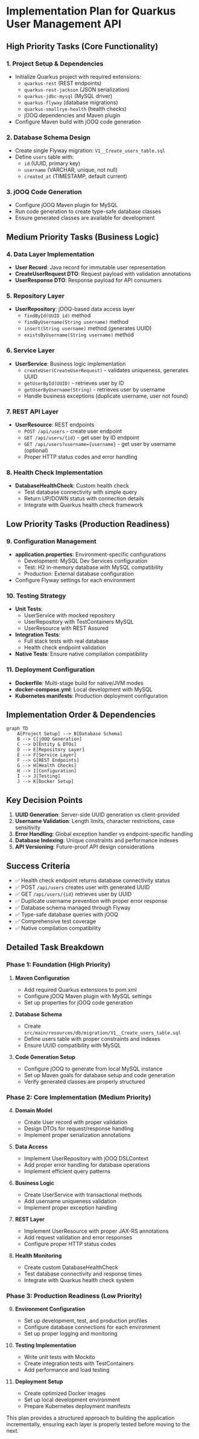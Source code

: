 # Implementation Plan for Quarkus User Management API

## High Priority Tasks (Core Functionality)

### 1. **Project Setup & Dependencies**
- Initialize Quarkus project with required extensions:
  - `quarkus-rest` (REST endpoints)
  - `quarkus-rest-jackson` (JSON serialization)
  - `quarkus-jdbc-mysql` (MySQL driver)
  - `quarkus-flyway` (database migrations)
  - `quarkus-smallrye-health` (health checks)
  - jOOQ dependencies and Maven plugin
- Configure Maven build with jOOQ code generation

### 2. **Database Schema Design**
- Create single Flyway migration: `V1__Create_users_table.sql`
- Define `users` table with:
  - `id` (UUID, primary key)
  - `username` (VARCHAR, unique, not null)
  - `created_at` (TIMESTAMP, default current)

### 3. **jOOQ Code Generation**
- Configure jOOQ Maven plugin for MySQL
- Run code generation to create type-safe database classes
- Ensure generated classes are available for development

## Medium Priority Tasks (Business Logic)

### 4. **Data Layer Implementation**
- **User Record**: Java record for immutable user representation
- **CreateUserRequest DTO**: Request payload with validation annotations
- **UserResponse DTO**: Response payload for API consumers

### 5. **Repository Layer**
- **UserRepository**: jOOQ-based data access layer
  - `findById(UUID id)` method
  - `findByUsername(String username)` method  
  - `insert(String username)` method (generates UUID)
  - `existsByUsername(String username)` method

### 6. **Service Layer**
- **UserService**: Business logic implementation
  - `createUser(CreateUserRequest)` - validates uniqueness, generates UUID
  - `getUserById(UUID)` - retrieves user by ID
  - `getUserByUsername(String)` - retrieves user by username
  - Handle business exceptions (duplicate username, user not found)

### 7. **REST API Layer**
- **UserResource**: REST endpoints
  - `POST /api/users` - create user endpoint
  - `GET /api/users/{id}` - get user by ID endpoint
  - `GET /api/users?username={username}` - get user by username (optional)
  - Proper HTTP status codes and error handling

### 8. **Health Check Implementation**
- **DatabaseHealthCheck**: Custom health check
  - Test database connectivity with simple query
  - Return UP/DOWN status with connection details
  - Integrate with Quarkus health check framework

## Low Priority Tasks (Production Readiness)

### 9. **Configuration Management**
- **application.properties**: Environment-specific configurations
  - Development: MySQL Dev Services configuration
  - Test: H2 in-memory database with MySQL compatibility
  - Production: External database configuration
- Configure Flyway settings for each environment

### 10. **Testing Strategy**
- **Unit Tests**:
  - UserService with mocked repository
  - UserRepository with TestContainers MySQL
  - UserResource with REST Assured
- **Integration Tests**:
  - Full stack tests with real database
  - Health check endpoint validation
- **Native Tests**: Ensure native compilation compatibility

### 11. **Deployment Configuration**
- **Dockerfile**: Multi-stage build for native/JVM modes
- **docker-compose.yml**: Local development with MySQL
- **Kubernetes manifests**: Production deployment configuration

## Implementation Order & Dependencies

```mermaid
graph TD
    A[Project Setup] --> B[Database Schema]
    B --> C[jOOQ Generation]
    C --> D[Entity & DTOs]
    D --> E[Repository Layer]
    E --> F[Service Layer]
    F --> G[REST Endpoints]
    G --> H[Health Checks]
    H --> I[Configuration]
    I --> J[Testing]
    J --> K[Docker Setup]
```

## Key Decision Points

1. **UUID Generation**: Server-side UUID generation vs client-provided
2. **Username Validation**: Length limits, character restrictions, case sensitivity
3. **Error Handling**: Global exception handler vs endpoint-specific handling
4. **Database Indexing**: Unique constraints and performance indexes
5. **API Versioning**: Future-proof API design considerations

## Success Criteria

- ✅ Health check endpoint returns database connectivity status
- ✅ POST `/api/users` creates user with generated UUID
- ✅ GET `/api/users/{id}` retrieves user by UUID
- ✅ Duplicate username prevention with proper error response
- ✅ Database schema managed through Flyway
- ✅ Type-safe database queries with jOOQ
- ✅ Comprehensive test coverage
- ✅ Native compilation compatibility

## Detailed Task Breakdown

### Phase 1: Foundation (High Priority)
1. **Maven Configuration**
   - Add required Quarkus extensions to pom.xml
   - Configure jOOQ Maven plugin with MySQL settings
   - Set up properties for jOOQ code generation

2. **Database Schema**
   - Create `src/main/resources/db/migration/V1__Create_users_table.sql`
   - Define users table with proper constraints and indexes
   - Ensure UUID compatibility with MySQL

3. **Code Generation Setup**
   - Configure jOOQ to generate from local MySQL instance
   - Set up Maven goals for database setup and code generation
   - Verify generated classes are properly structured

### Phase 2: Core Implementation (Medium Priority)
4. **Domain Model**
   - Create User record with proper validation
   - Design DTOs for request/response handling
   - Implement proper serialization annotations

5. **Data Access**
   - Implement UserRepository with jOOQ DSLContext
   - Add proper error handling for database operations
   - Implement efficient query patterns

6. **Business Logic**
   - Create UserService with transactional methods
   - Add username uniqueness validation
   - Implement proper exception handling

7. **REST Layer**
   - Implement UserResource with proper JAX-RS annotations
   - Add request validation and error responses
   - Configure proper HTTP status codes

8. **Health Monitoring**
   - Create custom DatabaseHealthCheck
   - Test database connectivity and response times
   - Integrate with Quarkus health check system

### Phase 3: Production Readiness (Low Priority)
9. **Environment Configuration**
   - Set up development, test, and production profiles
   - Configure database connections for each environment
   - Set up proper logging and monitoring

10. **Testing Implementation**
    - Write unit tests with Mockito
    - Create integration tests with TestContainers
    - Add performance and load testing

11. **Deployment Setup**
    - Create optimized Docker images
    - Set up local development environment
    - Prepare Kubernetes deployment manifests

This plan provides a structured approach to building the application incrementally, ensuring each layer is properly tested before moving to the next.